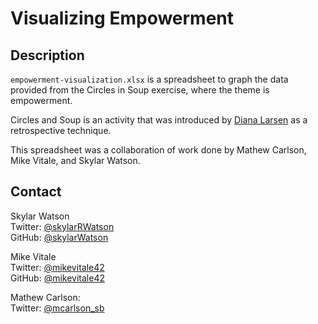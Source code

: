 # Visualizing Empowerment

## Description

`empowerment-visualization.xlsx` is a spreadsheet to graph the data provided from the Circles in Soup exercise, where the theme is empowerment.

Circles and Soup is an activity that was introduced by [Diana Larsen]( https://twitter.com/DianaOfPortland ) as a retrospective technique.

This spreadsheet was a collaboration of work done by Mathew Carlson, Mike Vitale, and Skylar Watson.

## Contact

Skylar Watson  
Twitter: [@skylarRWatson]( https://twitter.com/skylarRWatson )  
GitHub: [@skylarWatson]( https://gitHub.com/skylarWatson )  
  
Mike Vitale  
Twitter: [@mikevitale42]( https://twitter.com/MikeVitale42 )  
GitHub: [@mikevitale42]( https://github.com/mikevitale42 )  

Mathew Carlson:  
Twitter: [@mcarlson_sb](https://twitter.com/mcarlson_sb )  
